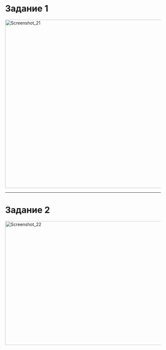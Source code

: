 # Задание 1

<img width="972" height="545" alt="Screenshot_21" src="https://github.com/user-attachments/assets/27afb88f-e34f-4ec8-8005-623d72266149" />
<hr>

# Задание 2

<img width="1470" height="401" alt="Screenshot_22" src="https://github.com/user-attachments/assets/a65488ed-b885-477b-a798-ca671ae191e9" />


